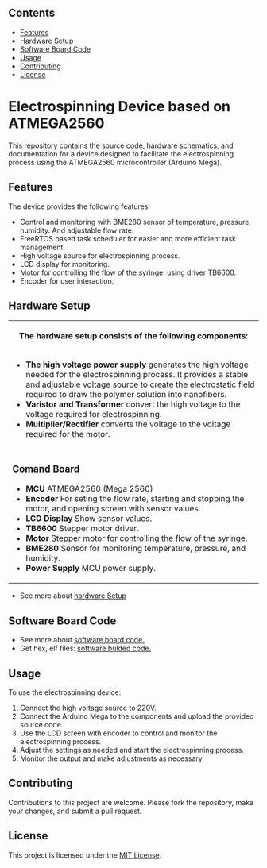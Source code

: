 <h2>Contents</h2>

<ul>
  <li><a href="#features">Features</a></li>
  <li><a href="#hardware-setup">Hardware Setup</a></li>
  <li><a href="#software-board-code">Software Board Code</a></li>
  <li><a href="#usage">Usage</a></li>
  <li><a href="#contributing">Contributing</a></li>
  <li><a href="#license">License</a></li>
</ul>

<h1>Electrospinning Device based on ATMEGA2560</h1>

<p>This repository contains the source code, hardware schematics, and documentation for a device designed to facilitate the electrospinning process using the ATMEGA2560 microcontroller (Arduino Mega).</p>

<h2 id="features">Features</h2>

<p>The device provides the following features:</p>
<ul>
  <li>Control and monitoring with BME280 sensor of temperature, pressure, humidity. And adjustable flow rate.</li>
  <li>FreeRTOS based task scheduler for easier and more efficient task management.</li>
  <li>High voltage source for electrospinning process.</li>
  <li>LCD display for monitoring.</li>
  <li>Motor for controlling the flow of the syringe. using driver TB6600.</li>
  <li>Encoder for user interaction.</li>
</ul>

<h2 id="hardware-setup">Hardware Setup</h2>

<table>
  <tr>
    <th>
      <p>The hardware setup consists of the following components:</p>
    </th>
  <tr>
    <td>
      <ul>
        <li><b>The high voltage power supply</b> generates the high voltage needed for the electrospinning process. It provides a stable and adjustable voltage source to create the electrostatic field required to draw the polymer solution into nanofibers.</li>
        <li><b>Varistor and Transformer</b> convert the high voltage to the voltage required for electrospinning.</li>
        <li><b>Multiplier/Rectifier</b> converts the voltage to the voltage required for the motor.</li>
      </ul>
    </td>
  </tr>
  <tr>
    <td>
      <h3>Comand Board</h3>
        <ul>
        <li><b>MCU</b> ATMEGA2560 (Mega 2560)</li>
        <li><b>Encoder</b> For seting the flow rate, starting and stopping the motor, and opening screen with sensor values.</li>
        <li><b>LCD Display</b> Show sensor values.</li>
        <li><b>TB6600</b> Stepper motor driver.</li>
        <li><b>Motor</b> Stepper motor for controlling the flow of the syringe.</li>
        <li><b>BME280</b> Sensor for monitoring temperature, pressure, and humidity.</li>
        <li><b>Power Supply</b> MCU power supply.</li>
      </ul>
    </td>
  </tr>
</table>
<ul>
  <li>See more about <a href="/Hardware/README.md">hardware Setup</a></li>
</ul>


<h2 id="software-board-code">Software Board Code</h2>
<ul>
  <li>See more about <a href="/Software/Source_code">software board code.</a></li>
  <!-- Builded file is ... -->
  <li>Get hex, elf files: <a href="/Software/Source_code/build/">software bulded code.</a></li>
</ul>

<h2>Usage</h2>

<p>To use the electrospinning device:</p>
<ol>
  <li>Connect the high voltage source to 220V.</li>
  <li>Connect the Arduino Mega to the components and upload the provided source code.</li>
  <li>Use the LCD screen with encoder to control and monitor the electrospinning process.</li>
  <li>Adjust the settings as needed and start the electrospinning process.</li>
  <li>Monitor the output and make adjustments as necessary.</li>
</ol>

<h2>Contributing</h2>
<p>Contributions to this project are welcome. Please fork the repository, make your changes, and submit a pull request.</p>

<h2>License</h2>
<p>This project is licensed under the <a href="LICENSE">MIT License</a>.</p>


